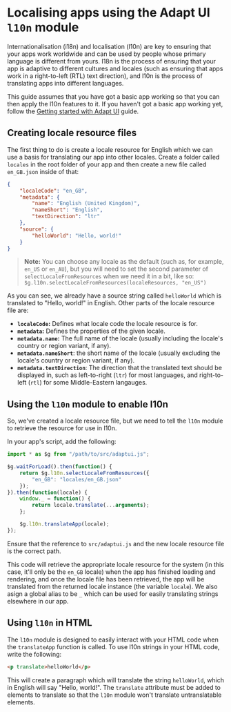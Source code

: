 # Localising apps using the Adapt UI `l10n` module
Internationalisation (i18n) and localisation (l10n) are key to ensuring that your apps work worldwide and can be used by people whose primary language is different from yours. I18n is the process of ensuring that your app is adaptive to different cultures and locales (such as ensuring that apps work in a right-to-left (RTL) text direction), and l10n is the process of translating apps into different languages.

This guide assumes that you have got a basic app working so that you can then apply the l10n features to it. If you haven't got a basic app working yet, follow the [Getting started with Adapt UI](getting-started.md) guide.

## Creating locale resource files
The first thing to do is create a locale resource for English which we can use a basis for translating our app into other locales. Create a folder called `locales` in the root folder of your app and then create a new file called `en_GB.json` inside of that:

```json
{
    "localeCode": "en_GB",
    "metadata": {
        "name": "English (United Kingdom)",
        "nameShort": "English",
        "textDirection": "ltr"
    },
    "source": {
        "helloWorld": "Hello, world!"
    }
}
```

> **Note:** You can choose any locale as the default (such as, for example, `en_US` or `en_AU`), but you will need to set the second parameter of `selectLocaleFromResources` when we need it in a bit, like so: `$g.l10n.selectLocaleFromResources(localeResources, "en_US")`

As you can see, we already have a source string called `helloWorld` which is translated to "Hello, world!" in English. Other parts of the locale resource file are:

* **`localeCode`:** Defines what locale code the locale resource is for.
* **`metadata`:** Defines the properties of the given locale.
* **`metadata.name`:** The full name of the locale (usually including the locale's country or region variant, if any).
* **`metadata.nameShort`**: the short name of the locale (usually excluding the locale's country or region variant, if any).
* **`metadata.textDirection`**: The direction that the translated text should be displayed in, such as left-to-right (`ltr`) for most languages, and right-to-left (`rtl`) for some Middle-Eastern langauges.

## Using the `l10n` module to enable l10n
So, we've created a locale resource file, but we need to tell the `l10n` module to retrieve the resource for use in l10n.

In your app's script, add the following:

```javascript
import * as $g from "/path/to/src/adaptui.js";

$g.waitForLoad().then(function() {
    return $g.l10n.selectLocaleFromResources({
        "en_GB": "locales/en_GB.json"
    });
}).then(function(locale) {
    window._ = function() {
        return locale.translate(...arguments);
    };

    $g.l10n.translateApp(locale);
});
```

Ensure that the reference to `src/adaptui.js` and the new locale resource file is the correct path.

This code will retrieve the appropriate locale resource for the system (in this case, it'll only be the `en_GB` locale) when the app has finished loading and rendering, and once the locale file has been retrieved, the app will be translated from the returned locale instance (the variable `locale`). We also asign a global alias to be `_` which can be used for easily translating strings elsewhere in our app.

## Using `l10n` in HTML
The `l10n` module is designed to easily interact with your HTML code when the `translateApp` function is called. To use l10n strings in your HTML code, write the following:

```html
<p translate>helloWorld</p>
```

This will create a paragraph which will translate the string `helloWorld`, which in English will say "Hello, world!". The `translate` attribute must be added to elements to translate so that the `l10n` module won't translate untranslatable elements.